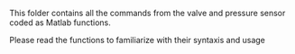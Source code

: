 This folder contains all the commands from the valve and pressure sensor coded as Matlab functions.

Please read the functions to familiarize with their syntaxis and usage
